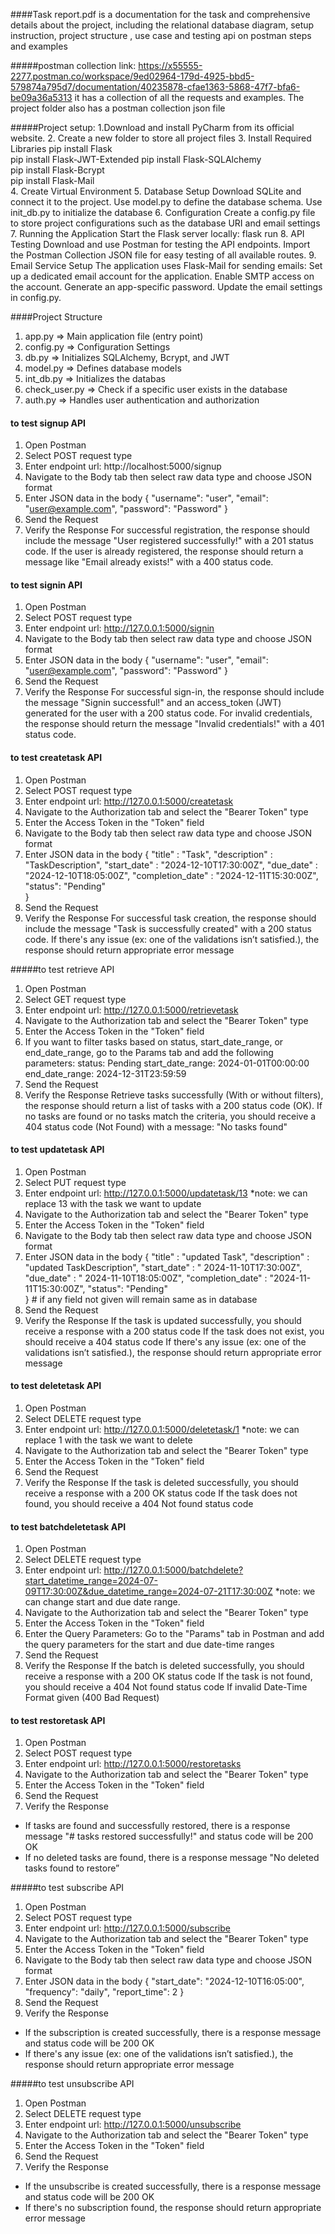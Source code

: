 ####Task report.pdf is a documentation for the task and comprehensive details about the project, including the relational database diagram, setup instruction, project structure , use case and testing api on postman steps and examples


#####postman collection link: https://x55555-2277.postman.co/workspace/9ed02964-179d-4925-bbd5-579874a795d7/documentation/40235878-cfae1363-5868-47f7-bfa6-be09a36a5313
it has a collection of all the requests and examples. The project folder also has a postman collection json file 


#####Project setup:
1.Download and install PyCharm from its official website.
2. Create a new folder to store all project files 
3. Install Required Libraries
pip install Flask            
pip install Flask-JWT-Extended 
pip install Flask-SQLAlchemy  
pip install Flask-Bcrypt     
pip install Flask-Mail        
4. Create Virtual Environment
5. Database Setup
      Download SQLite and connect it to the project.
      Use model.py to define the database schema.
      Use init_db.py to initialize the database
6. Configuration
Create a config.py file to store project configurations such as the database URI and email settings
7. Running the Application
        Start the Flask server locally: flask run
8. API Testing 
Download and use Postman for testing the API endpoints.
Import the Postman Collection JSON file for easy testing of all available routes.
9. Email Service Setup
The application uses Flask-Mail for sending emails:
        Set up a dedicated email account for the application.
        Enable SMTP access on the account.
        Generate an app-specific password.
        Update the email settings in config.py.


####Project Structure 
1.	app.py => Main application file (entry point)
2.	config.py => Configuration Settings 
3.	db.py => Initializes SQLAlchemy, Bcrypt, and JWT 
4.	model.py => Defines database models
5.	int_db.py => Initializes the databas
6.	check_user.py => Check if a specific user exists in the database 
7.	auth.py => Handles user authentication and authorization



#### to test signup API
1.	Open Postman
2.	Select POST request type
3.	Enter endpoint url: http://localhost:5000/signup
4.	Navigate to the Body tab then select raw data type and choose JSON format
5.	Enter JSON data in the body
{
 "username": "user", 
 "email": "user@example.com",
 "password": "Password" 
}
6.	Send the Request
7.	Verify the Response 
For successful registration, the response should include the message 
"User registered successfully!" with a 201 status code.
If the user is already registered, the response should return a message like "Email already exists!" with a 400 status code.




#### to test signin API 
1.	Open Postman
2.	Select POST request type
3.	Enter endpoint url: http://127.0.0.1:5000/signin
4.	Navigate to the Body tab then select raw data type and choose JSON format
5.	Enter JSON data in the body
{
 "username": "user", 
 "email": "user@example.com",
 "password": "Password" 
}
6.	Send the Request
7.	Verify the Response 
For successful sign-in, the response should include the message "Signin successful!" and an access_token (JWT) generated for the user with a 200 status code.
For invalid credentials, the response should return the message "Invalid credentials!" with a 401 status code.




#### to test createtask API
1.	Open Postman
2.	Select POST request type
3.	Enter endpoint url: http://127.0.0.1:5000/createtask
4.	Navigate to the Authorization tab and select the "Bearer Token" type
5.	Enter the Access Token in the "Token" field
6.	Navigate to the Body tab then select raw data type and choose JSON format
7.	Enter JSON data in the body
{
    "title"  : "Task",
    "description"  : "TaskDescription",
    "start_date"  : "2024-12-10T17:30:00Z",
    "due_date"  :  "2024-12-10T18:05:00Z",
    "completion_date"  :  "2024-12-11T15:30:00Z",
    "status": "Pending"        
}
8.	Send the Request
9.	Verify the Response 
For successful task creation, the response should include the message 
"Task is successfully created" with a 200 status code.
If there's any issue (ex: one of the validations isn’t satisfied.), the response should return appropriate error message





#####to test retrieve API
1.	Open Postman
2.	Select GET request type
3.	Enter endpoint url: http://127.0.0.1:5000/retrievetask
4.	Navigate to the Authorization tab and select the "Bearer Token" type
5.	Enter the Access Token in the "Token" field
6.	If you want to filter tasks based on status, start_date_range, or end_date_range, go to the Params tab and add the following parameters:
status: Pending
start_date_range: 2024-01-01T00:00:00
end_date_range: 2024-12-31T23:59:59
7.	Send the Request
8.	Verify the Response 
Retrieve tasks successfully (With or without filters), the response should return a list of tasks with a 200 status code (OK).
If no tasks are found or no tasks match the criteria, you should receive a 404 status code (Not Found) with a message: "No tasks found"



#### to test updatetask API
1.	Open Postman
2.	Select PUT request type
3.	Enter endpoint url: http://127.0.0.1:5000/updatetask/13 
*note:  we can replace 13 with the task we want to update  
4.	Navigate to the Authorization tab and select the "Bearer Token" type
5.	Enter the Access Token in the "Token" field
6.	Navigate to the Body tab then select raw data type and choose JSON format
7.	Enter JSON data in the body
{
    "title"  : "updated Task",
    "description"  : "updated TaskDescription",
    "start_date"  : " 2024-11-10T17:30:00Z",
    "due_date"  :  " 2024-11-10T18:05:00Z",
    "completion_date"  :  "2024-11-11T15:30:00Z",
    "status": "Pending"        
} # if any field not given will remain same as in database
8.	Send the Request
9.	Verify the Response 
If the task is updated successfully, you should receive a response with a 200 status code
If the task does not exist, you should receive a 404 status code
If there's any issue (ex: one of the validations isn’t satisfied.), the response should return appropriate error message




 #### to test deletetask API
1.	Open Postman
2.	Select DELETE request type
3.	Enter endpoint url: http://127.0.0.1:5000/deletetask/1
*note:  we can replace 1 with the task we want to delete  
4.	Navigate to the Authorization tab and select the "Bearer Token" type
5.	Enter the Access Token in the "Token" field
6.	Send the Request
7.	Verify the Response 
If the task is deleted successfully, you should receive a response with a 200 OK status code
If the task does not found, you should receive a 404 Not found status code




#### to test batchdeletetask API
1.	Open Postman
2.	Select DELETE request type
3.	Enter endpoint url: http://127.0.0.1:5000/batchdelete?start_datetime_range=2024-07-09T17:30:00Z&due_datetime_range=2024-07-21T17:30:00Z
*note:  we can change start and due date range.
4.	Navigate to the Authorization tab and select the "Bearer Token" type
5.	Enter the Access Token in the "Token" field
6.	Enter the Query Parameters: Go to the "Params" tab in Postman and add the query parameters for the start and due date-time ranges
7.	Send the Request
8.	Verify the Response 
If the batch is deleted successfully, you should receive a response with a 200 OK status code
If the task is not found, you should receive a 404 Not found status code
If invalid Date-Time Format given (400 Bad Request)

#### to test restoretask API
1.	Open Postman
2.	Select POST request type
3.	Enter endpoint url: http://127.0.0.1:5000/restoretasks
4.	Navigate to the Authorization tab and select the "Bearer Token" type
5.	Enter the Access Token in the "Token" field
6.	Send the Request
7.	Verify the Response 
- If tasks are found and successfully restored, there is a response message "# tasks restored successfully!" and status code will be 200 OK
- If no deleted tasks are found, there is a response message "No deleted tasks found to restore”




#####to test subscribe API
1.	Open Postman
2.	Select POST request type
3.	Enter endpoint url: http://127.0.0.1:5000/subscribe
4.	Navigate to the Authorization tab and select the "Bearer Token" type
5.	Enter the Access Token in the "Token" field
6.	Navigate to the Body tab then select raw data type and choose JSON format
7.	Enter JSON data in the body
{
    "start_date": "2024-12-10T16:05:00",
    "frequency": "daily",
    "report_time": 2
}
8.	Send the Request
9.	Verify the Response 
- If the subscription is created successfully, there is a response message and status code will be 200 OK
- If there's any issue (ex: one of the validations isn’t satisfied.), the response should return appropriate error message






#####to test unsubscribe API
1.	Open Postman
2.	Select DELETE request type
3.	Enter endpoint url: http://127.0.0.1:5000/unsubscribe
4.	Navigate to the Authorization tab and select the "Bearer Token" type
5.	Enter the Access Token in the "Token" field
6.	Send the Request
7.	Verify the Response 
- If the unsubscribe is created successfully, there is a response message and status code will be 200 OK
- If there's no subscription found, the response should return appropriate error message











